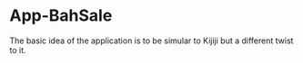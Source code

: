 # App-BahSale

The basic idea of the application is to be simular to Kijiji but a different twist to it. 
